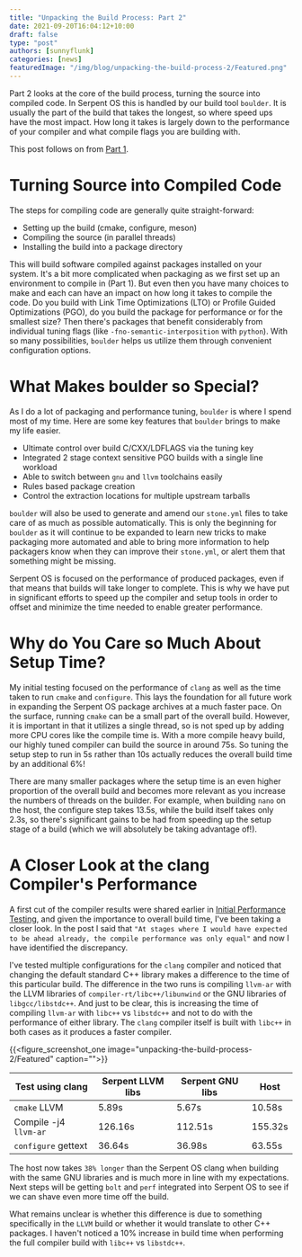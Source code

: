 ```yaml
---
title: "Unpacking the Build Process: Part 2"
date: 2021-09-20T16:04:12+10:00
draft: false
type: "post"
authors: [sunnyflunk]
categories: [news]
featuredImage: "/img/blog/unpacking-the-build-process-2/Featured.png"
---
```


Part 2 looks at the core of the build process, turning the source into compiled code. In Serpent OS this is handled by
our build tool `boulder`. It is usually the part of the build that takes the longest, so where speed ups have the most
impact. How long it takes is largely down to the performance of your compiler and what compile flags you are building
with.

<!--more-->

This post follows on from [Part 1](/blog/2021/08/25/unpacking-the-build-process-part-1).

# Turning Source into Compiled Code

The steps for compiling code are generally quite straight-forward:
- Setting up the build (cmake, configure, meson)
- Compiling the source (in parallel threads)
- Installing the build into a package directory

This will build software compiled against packages installed on your system. It's a bit more complicated when packaging
as we first set up an environment to compile in (Part 1). But even then you have many choices to make and each can have
an impact on how long it takes to compile the code. Do you build with Link Time Optimizations (LTO) or Profile Guided
Optimizations (PGO), do you build the package for performance or for the smallest size? Then there's packages that
benefit considerably from individual tuning flags (like `-fno-semantic-interposition` with `python`). With so many
possibilities, `boulder` helps us utilize them through convenient configuration options.

# What Makes boulder so Special?

As I do a lot of packaging and performance tuning, `boulder` is where I spend most of my time. Here are some key
features that `boulder` brings to make my life easier.

 - Ultimate control over build C/CXX/LDFLAGS via the tuning key
 - Integrated 2 stage context sensitive PGO builds with a single line workload
 - Able to switch between `gnu` and `llvm` toolchains easily
 - Rules based package creation
 - Control the extraction locations for multiple upstream tarballs

`boulder` will also be used to generate and amend our `stone.yml` files to take care of as much as possible
automatically. This is only the beginning for `boulder` as it will continue to be expanded to learn new tricks to make
packaging more automated and able to bring more information to help packagers know when they can improve their
`stone.yml`, or alert them that something might be missing.

Serpent OS is focused on the performance of produced packages, even if that means that builds will take longer to
complete. This is why we have put in significant efforts to speed up the compiler and setup tools in order to offset and
minimize the time needed to enable greater performance.

# Why do You Care so Much About Setup Time?

My initial testing focused on the performance of `clang` as well as the time taken to run `cmake` and `configure`. This
lays the foundation for all future work in expanding the Serpent OS package archives at a much faster pace. On the
surface, running `cmake` can be a small part of the overall build. However, it is important in that it utilizes a single
thread, so is not sped up by adding more CPU cores like the compile time is. With a more compile heavy build, our
highly tuned compiler can build the source in around 75s. So tuning the setup step to run in 5s rather than 10s actually
reduces the overall build time by an additional 6%!

There are many smaller packages where the setup time is an even higher proportion of the overall build and becomes more
relevant as you increase the numbers of threads on the builder. For example, when building `nano` on the host, the
configure step takes 13.5s, while the build itself takes only 2.3s, so there's significant gains to be had from speeding
up the setup stage of a build (which we will absolutely be taking advantage of!).

# A Closer Look at the clang Compiler's Performance

A first cut of the compiler results were shared earlier in [Initial Performance Testing](../blog/2021/08/02/initial-performance-testing),
and given the importance to overall build time, I've been taking a closer look. In the post I said that `"At stages
where I would have expected to be ahead already, the compile performance was only equal"` and now I have identified the
discrepancy.

I've tested multiple configurations for the `clang` compiler and noticed that changing the default standard C++ library
makes a difference to the time of this particular build. The difference in the two runs is compiling `llvm-ar` with the
LLVM libraries of `compiler-rt/libc++/libunwind` or the GNU libraries of `libgcc/libstdc++`. And just to be clear, this
is increasing the time of compiling `llvm-ar` with `libc++` vs `libstdc++` and not to do with the performance of either
library. The `clang` compiler itself is built with `libc++` in both cases as it produces a faster compiler.

{{<figure_screenshot_one image="unpacking-the-build-process-2/Featured" caption="">}}

| Test using clang      | Serpent LLVM libs | Serpent GNU libs |  Host        |
|-----------------------|-------------------|------------------|--------------|
| `cmake` LLVM          | 5.89s             | 5.67s            |  10.58s      |
| Compile -j4 `llvm-ar` | 126.16s           | 112.51s          |  155.32s     |
| `configure` gettext   | 36.64s            | 36.98s           |  63.55s      |

The host now takes `38% longer` than the Serpent OS clang when building with the same GNU libraries and is much more in
line with my expectations. Next steps will be getting `bolt` and `perf` integrated into Serpent OS to see if we can
shave even more time off the build.

What remains unclear is whether this difference is due to something specifically in the `LLVM` build or whether it would
translate to other C++ packages. I haven't noticed a 10% increase in build time when performing the full compiler
build with `libc++` vs `libstdc++`.
